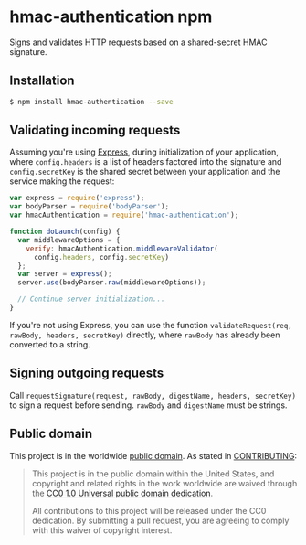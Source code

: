 # hmac-authentication npm

Signs and validates HTTP requests based on a shared-secret HMAC signature.

## Installation

```sh
$ npm install hmac-authentication --save
```

## Validating incoming requests

Assuming you're using [Express](https://www.npmjs.com/package/express), during
initialization of your application, where `config.headers` is a list of
headers factored into the signature and `config.secretKey` is the shared
secret between your application and the service making the request:

```js
var express = require('express');
var bodyParser = require('bodyParser');
var hmacAuthentication = require('hmac-authentication');

function doLaunch(config) {
  var middlewareOptions = {
    verify: hmacAuthentication.middlewareValidator(
      config.headers, config.secretKey)
  };
  var server = express();
  server.use(bodyParser.raw(middlewareOptions));

  // Continue server initialization...
}
```

If you're not using Express, you can use the function `validateRequest(req,
rawBody, headers, secretKey)` directly, where `rawBody` has already been
converted to a string.

## Signing outgoing requests

Call `requestSignature(request, rawBody, digestName, headers, secretKey)` to
sign a request before sending. `rawBody` and `digestName` must be strings.

## Public domain

This project is in the worldwide [public domain](LICENSE.md). As stated in [CONTRIBUTING](CONTRIBUTING.md):

> This project is in the public domain within the United States, and copyright and related rights in the work worldwide are waived through the [CC0 1.0 Universal public domain dedication](https://creativecommons.org/publicdomain/zero/1.0/).
>
> All contributions to this project will be released under the CC0
>dedication. By submitting a pull request, you are agreeing to comply
>with this waiver of copyright interest.
